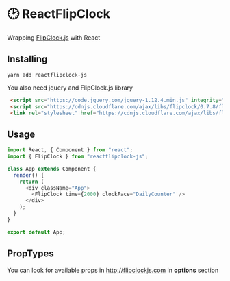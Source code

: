 # 🕑 ReactFlipClock

Wrapping [FlipClock.js](http://flipclockjs.com/) with React

## Installing

```
yarn add reactflipclock-js
```

You also need jquery and FlipClock.js library
```html
 <script src="https://code.jquery.com/jquery-1.12.4.min.js" integrity="sha256-ZosEbRLbNQzLpnKIkEdrPv7lOy9C27hHQ+Xp8a4MxAQ=" crossorigin="anonymous"></script>
 <script src="https://cdnjs.cloudflare.com/ajax/libs/flipclock/0.7.8/flipclock.min.js"></script>
 <link rel="stylesheet" href="https://cdnjs.cloudflare.com/ajax/libs/flipclock/0.7.8/flipclock.min.css">

```


## Usage

```js
import React, { Component } from "react";
import { FlipClock } from "reactflipclock-js";

class App extends Component {
  render() {
    return (
      <div className="App">
        <FlipClock time={2000} clockFace="DailyCounter" />
      </div>
    );
  }
}

export default App;

```

## PropTypes
You can look for available props in http://flipclockjs.com in **options** section
